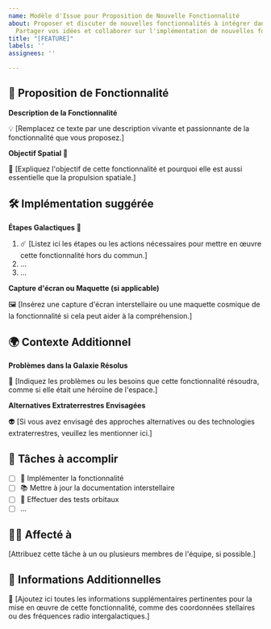 ```yaml
---
name: Modèle d'Issue pour Proposition de Nouvelle Fonctionnalité
about: Proposer et discuter de nouvelles fonctionnalités à intégrer dans le projet.
  Partager vos idées et collaborer sur l'implémentation de nouvelles fonctionnalités.
title: "[FEATURE]"
labels: ''
assignees: ''

---
```


## 🚀 Proposition de Fonctionnalité

**Description de la Fonctionnalité**

💡 [Remplacez ce texte par une description vivante et passionnante de la fonctionnalité que vous proposez.]

**Objectif Spatial 🌌**

🚀 [Expliquez l'objectif de cette fonctionnalité et pourquoi elle est aussi essentielle que la propulsion spatiale.]

## 🛠 Implémentation suggérée

**Étapes Galactiques 🌠**

1. ☄️ [Listez ici les étapes ou les actions nécessaires pour mettre en œuvre cette fonctionnalité hors du commun.]
2. ...
3. ...

**Capture d'écran ou Maquette (si applicable)**

🖼️ [Insérez une capture d'écran interstellaire ou une maquette cosmique de la fonctionnalité si cela peut aider à la compréhension.]

## 🌍 Contexte Additionnel

**Problèmes dans la Galaxie Résolus**

💫 [Indiquez les problèmes ou les besoins que cette fonctionnalité résoudra, comme si elle était une héroïne de l'espace.]

**Alternatives Extraterrestres Envisagées**

👽 [Si vous avez envisagé des approches alternatives ou des technologies extraterrestres, veuillez les mentionner ici.]

## 🚧 Tâches à accomplir

- [ ] 🚀 Implémenter la fonctionnalité
- [ ] 📚 Mettre à jour la documentation interstellaire
- [ ] 🚀 Effectuer des tests orbitaux
- [ ] ...

## 👩‍🚀 Affecté à

[Attribuez cette tâche à un ou plusieurs membres de l'équipe, si possible.]

## 📡 Informations Additionnelles

🌌 [Ajoutez ici toutes les informations supplémentaires pertinentes pour la mise en œuvre de cette fonctionnalité, comme des coordonnées stellaires ou des fréquences radio intergalactiques.]
